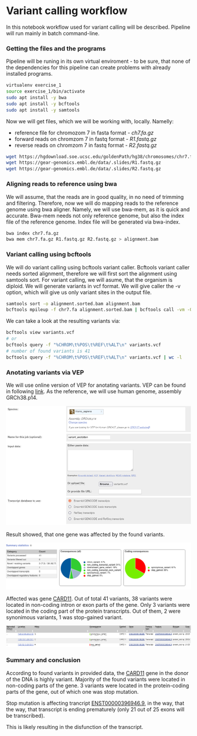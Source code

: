 # Variant calling workflow

In this notebook workflow used for variant calling will be described. Pipeline will run mainly in batch 
command-line.

### Getting the files and the programs
Pipeline will be runing in its own virtual enviroment - to be sure, that none of the dependencies 
for this pipeline can create problems with already installed programs.
```bash
virtualenv exercise_1
source exercise_1/bin/activate
sudo apt install -y bwa
sudo apt install -y bcftools
sudo apt install -y samtools
```
Now we will get files, which we will be working with, locally. Namelly:
- reference file for chromozom 7 in fasta format - *ch7.fa.gz*
- forward reads on chromzom 7 in fastq format - *R1.fastq.gz*
- reverse reads on chromzom 7 in fastq format - *R2.fastq.gz*

```bash
wget https://hgdownload.soe.ucsc.edu/goldenPath/hg38/chromosomes/chr7.fa.gz
wget https://gear-genomics.embl.de/data/.slides/R1.fastq.gz
wget https://gear-genomics.embl.de/data/.slides/R2.fastq.gz
```

### Aligning reads to reference using bwa
We will assume, that the reads are in good quality, in no need of trimming and filtering.
Therefore, now we will do mapping reads to the reference genome using bwa aligner.
Namely, we will use bwa-mem, as it is quick and accurate.
Bwa-mem needs not only reference genome, but also the index file of the reference genome.
Index file will be generated via bwa-index.

```bash
bwa index chr7.fa.gz
bwa mem chr7.fa.gz R1.fastq.gz R2.fastq.gz > alignment.bam
```
### Variant calling using bcftools
We will do variant calling using bcftools variant caller.
Bcftools variant caller needs sorted alignment, therefore we will first sort the alignment using samtools sort.
For variant calling, we will asume, that the organism is diploid. We will generate variants in vcf format.
We will give caller the -v option, which will give us only variant sites in the output file.

```bash
samtools sort -o alignment.sorted.bam alignment.bam 
bcftools mpileup -f chr7.fa alignment.sorted.bam | bcftools call -vm -Ov -o variants.vcf

```
We can take a look at the resulting variants via:
```bash
bcftools view variants.vcf
# or
bcftools query -f "%CHROM\t%POS\t%REF\t%ALT\n" variants.vcf
# number of found variants is 41
bcftools query -f "%CHROM\t%POS\t%REF\t%ALT\n" variants.vcf | wc -l

```
### Anotating variants via VEP
We will use online version of VEP for anotating variants.
VEP can be found in following [link](https://www.ensembl.org/Tools/VEP).
As the reference, we will use human genome, assembly GRCh38.p14.


![image1](./images/image1.png)


Result showed, that one gene was affected by the found variants.


![image2](./images/image2.png)

Affected was gene [CARD11](https://www.ensembl.org/Homo_sapiens/Gene/Summary?db=core;g=ENSG00000198286;r=7:2906142-3044228;tl=B5j5OQNfJqj0ZkRK-10087084). Out of total 41 variants, 38 variants were located in non-coding intron or exon parts of the gene. Only 3 variants were located in the coding part of the protein transcripts. Out of them, 2 were synonimous variants, 1 was stop-gained variant.

![image3](./images/image3.png)

### Summary and conclusion
According to found variants in provided data, the [CARD11](https://www.ensembl.org/Homo_sapiens/Gene/Summary?db=core;g=ENSG00000198286;r=7:2906142-3044228;tl=B5j5OQNfJqj0ZkRK-10087084) gene in the donor of the DNA is highly variant. Majority of the found variants were located in non-coding parts of the gene. 3 variants were located in the protein-coding parts of the gene, out of which one was stop mutation.

Stop mutation is affecting trancript [ENST00000396946.9](https://www.ensembl.org/Homo_sapiens/Transcript/Summary?db=core;g=ENSG00000198286;r=7:2906142-3043867;t=ENST00000396946;tl=B5j5OQNfJqj0ZkRK-10087084), in the way, that the way, that transcript is ending prematurely (only 21 out of 25 exons will be transcribed).

This is likely resulting in the disfunction of the transcript.



